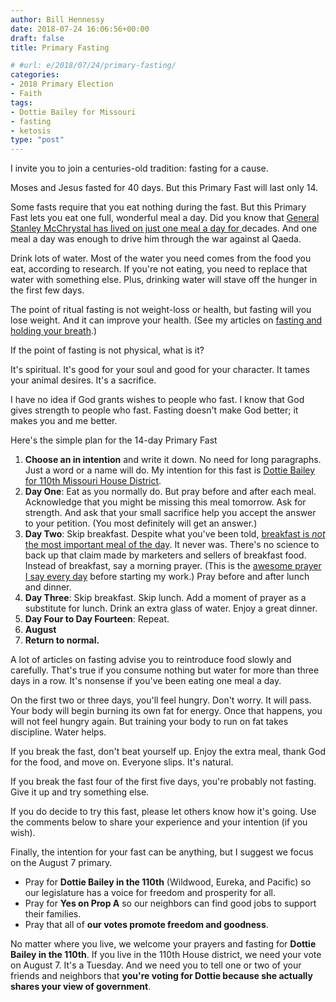 ```yaml
---
author: Bill Hennessy
date: 2018-07-24 16:06:56+00:00
draft: false
title: Primary Fasting

# #url: e/2018/07/24/primary-fasting/
categories:
- 2018 Primary Election
- Faith
tags:
- Dottie Bailey for Missouri
- fasting
- ketosis
type: "post"
---
```


I invite you to join a centuries-old tradition: fasting for a cause. 

Moses and Jesus fasted for 40 days. But this Primary Fast will last only 14. 

Some fasts require that you eat nothing during the fast. But this Primary Fast lets you eat one full, wonderful meal a day. Did you know that [General Stanley McChrystal has lived on just one meal a day for ](https://www.wearethemighty.com/articles/gen-stan-mcchrystal-one-meal)decades. And one meal a day was enough to drive him through the war against al Qaeda. 

Drink lots of water. Most of the water you need comes from the food you eat, according to research. If you're not eating, you need to replace that water with something else. Plus, drinking water will stave off the hunger in the first few days.

The point of ritual fasting is not weight-loss or health, but fasting will you lose weight. And it can improve your health. (See my articles on [fasting and holding your breath](https://www.hennessysview.com/2017/01/29/how-to-hold-your-breath-for-3-minutes/).)

If the point of fasting is not physical, what is it? 

It's spiritual. It's good for your soul and good for your character. It tames your animal desires. It's a sacrifice.


I have no idea if God grants wishes to people who fast. I know that God gives strength to people who fast. Fasting doesn't make God better; it makes you and me better. 


Here's the simple plan for the 14-day Primary Fast


1. **Choose an in intention** and write it down. No need for long paragraphs. Just a word or a name will do. My intention for this fast is [Dottie Bailey for 110th Missouri House District](https://dottiebailey.com).   
2. **Day One**: Eat as you normally do. But pray before and after each meal. Acknowledge that you might be missing this meal tomorrow. Ask for strength. And ask that your small sacrifice help you accept the answer to your petition. (You most definitely will get an answer.)  
3. **Day Two**: Skip breakfast. Despite what you've been told, [breakfast is *not* the most important meal of the day](https://www.sciencealert.com/do-you-really-need-to-eat-breakfast). It never was. There's no science to back up that claim made by marketers and sellers of breakfast food. Instead of breakfast, say a morning prayer. (This is the [awesome prayer I say every day](https://www.hennessysview.com/2018/07/05/an-awesome-prayer-to-start-your-day/) before starting my work.) Pray before and after lunch and dinner.  
4. **Day Three**: Skip breakfast. Skip lunch. Add a moment of prayer as a substitute for lunch. Drink an extra glass of water. Enjoy a great dinner.  
5. **Day Four to Day Fourteen**: Repeat.  
6. **August** 
7. **Return to normal.**   

A lot of articles on fasting advise you to reintroduce food slowly and carefully. That's true if you consume nothing but water for more than three days in a row. It's nonsense if you've been eating one meal a day. 

On the first two or three days, you'll feel hungry. Don't worry. It will pass. Your body will begin burning its own fat for energy. Once that happens, you will not feel hungry again. But training your body to run on fat takes discipline. Water helps. 

If you break the fast, don't beat yourself up. Enjoy the extra meal, thank God for the food, and move on. Everyone slips. It's natural. 

If you break the fast four of the first five days, you're probably not fasting. Give it up and try something else. 

If you do decide to try this fast, please let others know how it's going. Use the comments below to share your experience and your intention (if you wish).

Finally, the intention for your fast can be anything, but I suggest we focus on the August 7 primary. 

* Pray for **Dottie Bailey in the 110th** (Wildwood, Eureka, and Pacific) so our legislature has a voice for freedom and prosperity for all.  
* Pray for **Yes on Prop A** so our neighbors can find good jobs to support their families.  
* Pray that all of **our votes promote freedom and goodness**. 

No matter where you live, we welcome your prayers and fasting for **Dottie Bailey in the 110th**. If you live in the 110th House district, we need your vote on August 7. It's a Tuesday. And we need you to tell one or two of your friends and neighbors that **you're voting for Dottie because she actually shares your view of government**.
